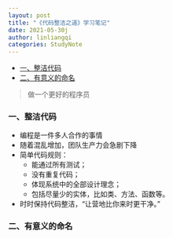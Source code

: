 ```yaml
---
layout: post
title: "《代码整洁之道》学习笔记"
date: 2021-05-30j
author: linliangqi
categories: StudyNote
---
```


- [一、整洁代码](#一整洁代码)
- [二、有意义的命名](#二有意义的命名)


> 做一个更好的程序员
### 一、整洁代码
* 编程是一件多人合作的事情
* 随着混乱增加，团队生产力会急剧下降
* 简单代码规则：
  * 能通过所有测试；
  * 没有重复代码；
  * 体现系统中的全部设计理念；
  * 包括尽量少的实体，比如类、方法、函数等。
* 时时保持代码整洁，“让营地比你来时更干净。”

### 二、有意义的命名

